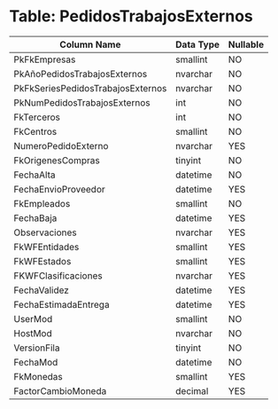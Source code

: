 # Table: PedidosTrabajosExternos

| Column Name | Data Type | Nullable |
|-------------|-----------|----------|
| PkFkEmpresas | smallint | NO |
| PkAñoPedidosTrabajosExternos | nvarchar | NO |
| PkFkSeriesPedidosTrabajosExternos | nvarchar | NO |
| PkNumPedidosTrabajosExternos | int | NO |
| FkTerceros | int | NO |
| FkCentros | smallint | NO |
| NumeroPedidoExterno | nvarchar | YES |
| FkOrigenesCompras | tinyint | NO |
| FechaAlta | datetime | NO |
| FechaEnvioProveedor | datetime | YES |
| FkEmpleados | smallint | NO |
| FechaBaja | datetime | YES |
| Observaciones | nvarchar | YES |
| FkWFEntidades | smallint | YES |
| FkWFEstados | smallint | YES |
| FKWFClasificaciones | nvarchar | YES |
| FechaValidez | datetime | YES |
| FechaEstimadaEntrega | datetime | YES |
| UserMod | smallint | NO |
| HostMod | nvarchar | NO |
| VersionFila | tinyint | NO |
| FechaMod | datetime | NO |
| FkMonedas | smallint | YES |
| FactorCambioMoneda | decimal | YES |

